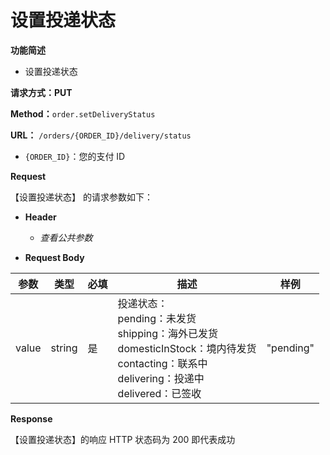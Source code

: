 # 设置投递状态

**功能简述**

- 设置投递状态

**请求方式：PUT**

**Method：**`order.setDeliveryStatus`

**URL：** `/orders/{ORDER_ID}/delivery/status`

- `{ORDER_ID}`：您的支付 ID

**Request**

【设置投递状态】 的请求参数如下：

- **Header**

  - _查看公共参数_

- **Request Body**

| **参数** | **类型** | **必填** | **描述**                                                                                                                                                          | **样例**  |
| -------- | -------- | -------- | ----------------------------------------------------------------------------------------------------------------------------------------------------------------- | --------- |
| value    | string   | 是       | 投递状态： <br> pending：未发货 <br> shipping：海外已发货 <br> domesticInStock：境内待发货 <br> contacting：联系中 <br> delivering：投递中 <br> delivered：已签收 | "pending" |

**Response**

【设置投递状态】的响应 HTTP 状态码为 200 即代表成功
